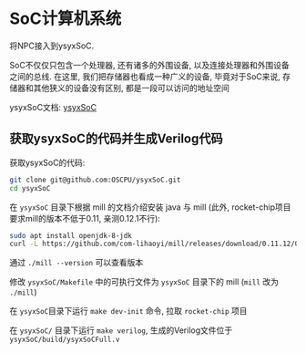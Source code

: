 # SoC计算机系统
将NPC接入到ysyxSoC. 

SoC不仅仅只包含一个处理器, 还有诸多的外围设备, 以及连接处理器和外围设备之间的总线. 在这里, 我们把存储器也看成一种广义的设备, 毕竟对于SoC来说, 存储器和其他狭义的设备没有区别, 都是一段可以访问的地址空间

ysyxSoC文档: [ysyxSoC](./ysyxSoC.md)

## 获取ysyxSoC的代码并生成Verilog代码
获取ysyxSoC的代码:
```sh
git clone git@github.com:OSCPU/ysyxSoC.git
cd ysyxSoC
```

在 `ysyxSoC` 目录下根据 mill 的文档介绍安装 java 与 mill (此外, rocket-chip项目要求mill的版本不低于0.11, 亲测0.12.1不行):

```sh
sudo apt install openjdk-8-jdk
curl -L https://github.com/com-lihaoyi/mill/releases/download/0.11.12/0.11.12 > mill && chmod +x mill
```

通过 `./mill --version` 可以查看版本

修改 `ysyxSoC/Makefile` 中的可执行文件为 `ysyxSoC` 目录下的 mill (`mill` 改为 `./mill`)

在 `ysyxSoC`目录下运行 `make dev-init` 命令, 拉取 `rocket-chip` 项目

在 `ysyxSoC/` 目录下运行 `make verilog`, 生成的Verilog文件位于 `ysyxSoC/build/ysyxSoCFull.v`
